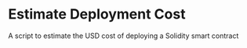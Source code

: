 # Estimate Deployment Cost
 A script to estimate the USD cost of deploying a Solidity smart contract
